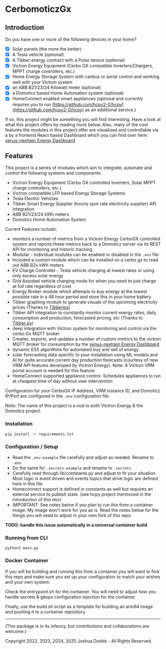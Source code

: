 CerbomoticzGx
========================
## Introduction 
Do you have one or more of the following devices in your home?

- [x] Solar panels (the more the better)
- [x] A Tesla vehicle (optional)
- [x] A Tibber energy contract with a Pulse device (optional)
- [x] Victron Energy Equipment (Cerbo GX compatible Inverters/Chargers, MPPT charge controllers, etc.)
- [x] Home Energy Storage System with canbus or serial control and working well with your Victron system
- [x] an ABB B21/23/24 Kilowatt meter (optional)
- [x] a Domoticz based Home Automation system (optional)
- [x] HomeConnect enabled smart appliances (optional and currently requires you to run [https://github.com/hcpy2-0/hcpy](https://github.com/hcpy2-0/hcpy) as an additional service.) 

If so, this project might be something you will find interesting. Have a look at what this project offers by 
reading more below.  Also, many of the cool features the modules in this project offer are visualized and controllable 
via a by a frontend React based Dashboard which you can find over here: [venus-nextgen Energy Dashboard](https://github.com/JoshuaDodds/venus-nextgen)

## Features
This project is a series of modules which aim to integrate, automate and control the following systems and components.

- Victron Energy Equipment (Cerbo GX controlled Inverters, Solar MPPT charge controllers, etc.)
- Victron compatible LFP based Energy Storage Systems
- Tesla Electric Vehicles
- Tibber Smart Energy Supplier (hourly spot rate electricity supplier) API integration
- ABB B21/23/24 kWh meters
- Domoticz Home Automation System 


Current Features include:
- monitors a number of metrics from a Victron Energy CerboGX controlled system and reports these metrics back to
a Domoticz server via its REST API for monitoring and historic tracking
- Modular - Individual modules can be enabled or disabled in the ```.env``` file    
- Included a custom module which can be installed on a cerbo gx to read out ABB B2x kWh meters
- EV Charge Controller - Tesla vehicle charging at lowest rates or using only excess solar energy
- Grid Assisted vehicle charging mode for when you need to just charge at full rate regardless of cost
- Energy Broker module which attempts to buy energy at the lowest possible rate in a 48 hour period and store this in your home battery
- Tibber graphing module to generate visuals of the upcoming electricity prices (Thanks to [Tibberios](https://github.com/Lef-F/tibberios))
- Tibber API integration to constantly monitor current energy rates, daily consumption and production, forecasted pricing, etc (Thanks to [Tibber.py](https://github.com/BeatsuDev/tibber.py))
- deep integration with Victron system for monitoring and control via the cerbo Gx MQTT broker
- Creates, exports, and updates a number of custom metrics to the victron MQTT broker for consumption by the [venus-nextgen Energy Dashboard](https://github.com/JoshuaDodds/venus-nextgen)
- dynamic ESS algorithms for automated buy and sell of energy
- solar forecasting data specific to your installation using ML models and AI for quite accurate current day production forecasts (courtesy of new VRM API features developed by Victron Energy). Note: A Victron VRM portal account is needed for this feature.
- HomeConnect supported appliance control. Schedules appliances to run at cheapest time of day without user intervention

Configuration for your CerboGX IP Address, VRM instance ID, and Domoticz IP/Port are configured in 
the ```.env``` configuration file. 

Note: The name of this project is a nod to both Victron Energy & the Domoticz project.


### Installation
```pip install -r requirements.txt```

### Configuration / Setup
- Read the ```.env-example``` file carefully and adjust as needed. Rename to ```.env```
- Do the same for ```.secrets-example``` and rename to ```.secrets```
- Carefully read through lib/contstants.py and adjust to fit your situation. Most logic is event driven and events topics that drive logic are 
  defined here in this file
- Homeconnect support is defined in constants as well but requires an external service to publish state. (see hcpy project mentioned in the introduction of this doc)  
- IMPORTANT:  See notes below if you plan to run this from a container image.  My image won't work for you as is. Read the notes below 
for the things you will need to adjust in your own fork of this repo.  
 
**TODO: handle this issue automatically in a universal container build** 


### Running from CLI
```python3 main.py```

### Docker Container
If you will be building and running this from a container you will want to fork this repo and make sure you set up your configuration 
to match your wishes and your own system.

Check the entrypoint.sh  for the container. You will need to adjust how you handle secrets & gitops configuration injection for the container.

Finally, use the build.sh script as a template for building an arm64 image and pushing it to a container repository.

---------------
(This package is in its infancy, but contributions and collaborations are welcome.)

Copyright 2022, 2023, 2024, 2025 Joshua Dodds - All Rights Reserved.
